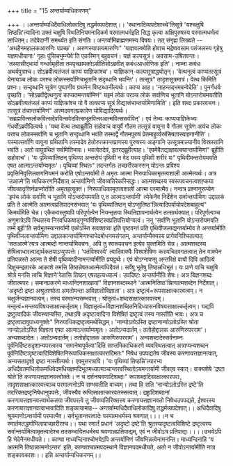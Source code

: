 +++
title = "15 अन्तर्याम्यधिकरणम्"

+++
।।अन्तर्याम्यधिदैवाधिलोकादिषु तद्धर्मव्यपदेशात्।। 'स्थानादिव्यपदेशाच्चे'तिसूत्रे 'यश्चक्षुषि तिष्ठन्नि'त्यादिना उक्तं चक्षुषि स्थितिनियमनादिकर्म परमात्मधर्मइति सिद्ध कृत्वा अक्षिपुरुषस्य परमात्मधर्मत्वं साधितम्। तदेवेदानीं समर्थ्यत इति संगतिः। अन्तर्यामिब्राह्मणमस्य विषयः। तत् संगृह्य लिख्यते -- 'अथहैनमहालकआरुणिः पप्रच्छ'। अरुणस्यापत्यमारुणिः" 'याज्ञवल्क्येति होवाच मद्रेष्ववसाम पतंजलस्य गृहेषु यज्ञमधीयानाः' गृहाः पुंसिचभुम्न्येवे'ति एकस्मिन् बहुवचनं। यज्ञं कल्पसुत्रं। अवसाम-उषितवन्तः। 'तस्यासीद्भार्या गन्धर्वमृहीता तमपृच्छामकोऽसीतिसोऽब्रवीत् कबंधआधर्वणिक इति'। नाम्ना कबंधः अथर्वपुत्रश्च। सोऽब्रवीत्पतंजलं काप्यं याज्ञिकांश्च'। याज्ञिकान्-कल्पसूत्राद्ध्योतृन्। 'वेत्थनुत्वं काप्यतत्सूत्रं येनायञ्च लोकः परश्च लोकस्सर्वाणिचभूतानि संदृब्धानि भवन्ति'। तत्सूत्रं" तादृशसूत्रमात्रं। वेत्थ किमिति प्रश्नः। सन्दृब्धानि सूत्रेण पुष्पाणीव ग्रथनेन विष्टब्धानीत्यर्थः। काप्य आह। 'नाहन्तद्भमबन्वेदेति'। पुनर्गंधर्वः पृच्छति। 'सोऽब्रवीद्वेत्थनुत्वं काप्यतमन्तर्यामिणं" यइमं लोकं परञ्च लोकं सर्वाणिच भूतानि योऽन्तरोयमयतीति सोऽब्रवीत्पतंजलं काप्यं याज्ञिकांश्च यो वै तत्काप्य सूत्रं विद्यात्तंचान्तर्यामिणामिति'। इति शब्दः प्रकारवचनः। तत्सूत्रं तंचान्तर्यामिणं" अस्मदवगतप्रकारेण योविद्यादित्यर्थः। 'सब्रह्मवित्सलोकवित्सदेववित्सवेदवित्सभूतवित्सआत्मवित्ससर्ववित्'। एवं तेभ्यः काप्ययाज्ञिकेभ्यः गंधर्वोऽब्रवीदित्यर्थः। 'यथा वेत्थ तथाब्रूहीति सहोवाच वायुर्वै गौतम तत्सूत्रं वायुना वै गौतम सूत्रेण अयंच लोकः परश्च लोकस्सर्वाणि च भूतानि सन्दृब्धानि भवंति तस्माद्वै गौतमपुरुषं प्रेतमाहुर्व्यस्रंसिषतास्याह्गानीति'। यस्मात्सर्वाणि वायुना ग्रथितानि तस्मादेव हेतोरुत्क्रान्तप्राणस्य पुरुषस्य अङ्गानि उत्सूत्रमाल्यानीव विस्रस्तानि भवंति। अतो वायुग्रथितं सर्वमितिभावः। भवत्वेतदेवं, इतरद्ब्रूहीत्याह। 'एवमेवैतद्याज्ञवल्क्यान्तर्यामिणां" ब्रूहीति सहोवाच'। 'यः पृथिव्यांतिष्ठन् पृथिव्या अन्तरोयं पृथिवी न वेद यस्य पृथिवी शरीरं यः" पृथिवीमन्तरोयमयति एषत आत्माऽन्तर्याम्यमृतः'। पृथिव्यां स्थितः" तदन्तर्गतः तच्छरीरकस्सन् योऽन्तः प्रविश्य प्रवृत्तिनिवृत्तिलक्षणनियमनं करोति एषोऽन्तर्यामी ते अमृतः आत्मा निरुपाधिकामृतत्वशाली आत्मेत्यर्थः। अत्र 'तआत्मे'ति व्यधिकरणनिर्देशात् अन्तर्यामिणो जीवव्यतिरेकस्सिद्धः। आत्मशब्दस्य स्वरूपवचनत्वशह्कया जीवव्यावृत्तिर्नप्राप्नोतीति अमृतइत्युक्तं। निरूपाधिकामृतत्वशाली आत्मा परमात्मैव। नन्वत्र प्रश्नानुरूप्येण 'इमंच लोकं सर्वाणि च भूतानि योऽन्तरोयमयति ए,त आत्माऽन्तर्यामी' त्येकेनैव निर्देशेन सर्वान्तर्यामिणः उद्दालकं प्रति ते आत्मेति आत्मत्वप्रतिपादनसंभवात् 'यः पृथिव्यांतिष्ठन् योऽप्सुतिष्ठ'न्नित्यादिपर्यायोपदेशबाहुल्यं" किमर्थमिति चेन्न। एकैकवस्तुष्वपि परिपूर्णत्वेन नियन्तृतया स्थितिज्ञापनार्थत्वेन तत्सार्थक्यात्। परिपूर्णत्वञ्च अणुमात्रेऽपि स्थितस्य निरवधिकषाड्गुण्यविशिष्टस्वप्रतिपत्तियोग्यत्वं। ननु 'सर्वाणि भूतानि योऽन्तरोयमयति तम्मे ब्रूही'ति सर्वभूतस्यान्तर्यामी एकोऽस्ति सवक्तव्या इति पृष्टवन्तं प्रति पृथिवीजलाद्यन्तर्याम्येव ते अन्तर्यामीति पृथिवीजलान्तर्यामिणः उद्दालकान्तर्यामिणश्चाभेदबोधनमसंगतम्, अन्तर्याम्यैक्यस्य प्रागेवनिश्चितत्वात् 'सतआत्मे'त्यत्र आत्मब्दो नान्तर्यामिवचनः, अपि तु स्वरूपवचन इत्येव युक्तमिति चेन्न। आत्मशब्दस्य शेषित्वाधारत्वाद्यर्थकतयाऽप्युपपत्तेः। 'पतंविश्वस्ये' त्यादिवाक्यैः विश्वशेषिणः कस्यचिदवगतत्वात् तेन वाक्येन प्रतिपन्नस्ते आत्मा ते शेषी पृथिव्यादीनामन्तर्यामीति प्रघट्टर्थः। एवं योऽग्नावप्सु अन्तरिक्षे वायौ दिवि आदित्ये दिक्षुचन्द्रतारके आकाशे तमसि तिष्ठन्नेषतआत्मेत्यधिदैवतं। सर्वेषु भूतेषु तिष्ठन्नधिभूतं। यः प्राणे वाचि चक्षुषि श्रोत्रे मनसि त्वचि विज्ञाने'रेतासि तिष्ठन् एषतइत्यध्यात्मं। उपदिष्टः अन्तर्यामीति शेषः। अत्र विज्ञनशब्दः जीवात्मपरः। समानप्रकरणे माध्यन्दिनशाखायां" विज्ञानशब्दस्थाने 'आत्मनितिष्ठ'न्नित्यात्मशब्देन निर्देशात्। 'अदृष्टो द्रष्टा अश्रुतश्श्रोता अमतोमन्ता अविज्ञातोविज्ञाता'। अत्र द्रष्टृत्वं=रूपसाक्षात्कारवत्वम्। न चक्षुर्जन्यज्ञानवत्वम्। तस्य परमात्न्यसम्भवात्। श्रोतृत्वं=शब्दसाक्षात्कारवत्वम्। मन्तृत्वं=मन्तव्यविषयसाक्षात्कर्तृत्वम्। विज्ञातृत्वं=विज्ञानशब्दितनिदिध्यासनविषयसाक्षात्कर्तृत्वम्। यद्यपि द्रष्टुत्वादिकं जीवस्याप्यस्ति, तथाऽपि अदृष्टत्वादिना विशेषितं द्रष्टृत्वं तस्य नास्तीति भावः। अत्र च द्रष्टृत्वादावुपाध्यनुक्तेः" निरुपाधिकद्रष्टृत्वमर्थसिद्धम्। 'नान्योऽतोऽस्ति द्रष्टानान्योऽतोऽस्ति श्रोता नान्योऽतोऽस्ति विज्ञाता एषत आत्माऽन्तर्याम्यमृतः। अतोऽन्यदार्तम्। ततोहोद्दालक आरुणिरुपरराम'। अन्यशब्दादेतः। अतोऽन्यदार्तम्। ततोहोद्दालक आरुणिरुपरराम'। अन्यशब्दादेस्सर्वनाम्नः पूर्वनिर्दिष्टसदृशान्यपरत्वस्य 'समानेष्वपूर्वत्वा'दिति साप्तमिकाधिकरणे व्यवस्थितत्वात् अत्राप्यन्यशब्दन पूर्वनिर्दिष्टादृष्टत्वादिविशेषितनिरूपाधिकसाक्षात्कारादिमतः" निषेध उपपद्यतेष जीवस्य करणायत्तज्ञानत्वात्, अन्यसतादृशो द्रष्टा नास्तीत्यर्थः। एवमुत्तरत्रापि। 'यः पृथिव्यां तिष्ठन्नि'त्यारभ्य अधिदैवतमधिलोकमधिवेदमधियज्ञमदिभूतमध्यात्मञ्चान्तरवस्थितोऽयमन्तर्यामी जीवएव स्यात्। वाक्यशेषे 'द्रष्टा श्रोते'ति करणायत्तज्ञानवत्त्वोक्तेः। न च दर्शनश्रवणादिशब्दाः" रूपशब्दादिसाक्षात्कारपराः, तादृशसाक्षात्कारवत्त्वञ्च परमात्मनोऽपि सम्भवतीति वाच्यम्। तथा हि सति 'नान्योऽतोऽस्ति द्रष्टे'ति तदरिक्तद्रष्टृनिषेधानुपपत्तेः, जीवस्यैव रूप्दिसाक्षात्कारवतस्सत्वात्। द्रष्ट्रादिशब्दानां करणायत्तज्ञानवत्त्वार्थकतया जीवपरत्वे तु जीवव्यतिरिक्तस्य करणायत्तज्ञानवतो निषेधउपपद्यते, ईश्वरस्य करणायत्तज्ञानवत्वाभावादिति शङ्कायामाह-- अन्तर्याम्यधिदैवाधिलोकादिषु तद्धर्मव्यपदेशात्।। अधिदैवादिषु श्रूयमाणोऽन्तर्यामी परमात्मैव। सर्वभूतान्तरत्वादेः परमात्मधर्मस्य श्रवणात्।।।।न च स्मार्तमतद्धर्माभिलापाच्छारीरश्च।। यथा स्मार्तं प्रधानं 'अदृष्टो द्रष्टे'ति श्रुतस्यादृष्टत्वविशिष्टे द्रष्टृत्वस्य सर्वान्तर्यामित्वामृतत्वादेश्च तदसम्भावितधर्मस्य श्रवणान्नप्रतिपाद्यम्, एवं न जीवोऽत्र प्रतिपाद्यः।।।।उभयेऽपि हि भेदेनैनमधीयते।। काण्वा माध्यन्दिनाश्चोभयेऽपि अन्तर्यामिणं जीवभिन्नत्वेनामनन्ति। माध्यन्दिनाहि 'य आत्मनि तिष्ठन्नात्मनोऽन्तर' इति, काण्वाश्चात्मपदस्थाने विज्ञानपदमधीयते, अतो न जीवोऽन्तर्यामीति नात्र शङ्कावकाशः।। इति अन्तर्याम्यधिकरणम्।।